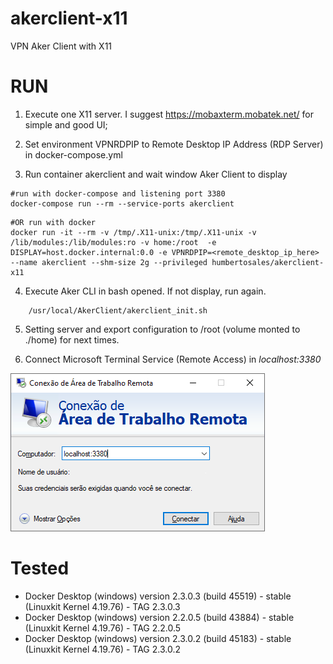 # akerclient-x11
VPN Aker Client with X11


# RUN 
1. Execute one X11 server. I suggest https://mobaxterm.mobatek.net/ for simple and good UI;

2. Set environment VPNRDPIP to Remote Desktop IP Address (RDP Server) in docker-compose.yml

3. Run container akerclient and wait window Aker Client to display
```shell
#run with docker-compose and listening port 3380 
docker-compose run --rm --service-ports akerclient
```
```shell
#OR run with docker
docker run -it --rm -v /tmp/.X11-unix:/tmp/.X11-unix -v /lib/modules:/lib/modules:ro -v home:/root  -e DISPLAY=host.docker.internal:0.0 -e VPNRDPIP=<remote_desktop_ip_here> --name akerclient --shm-size 2g --privileged humbertosales/akerclient-x11
```
4. Execute Aker CLI in bash opened. If not display, run again. 
```
	/usr/local/AkerClient/akerclient_init.sh
```

5. Setting server and export configuration to /root (volume monted to ./home) for next times.

6. Connect Microsoft Terminal Service (Remote Access) in *localhost:3380*

![Terminal Service](terminal-service.png)


# Tested 

 * Docker Desktop (windows) version 2.3.0.3 (build 45519) - stable (Linuxkit Kernel 4.19.76) - TAG 2.3.0.3
 * Docker Desktop (windows) version 2.2.0.5 (build 43884) - stable (Linuxkit Kernel 4.19.76) - TAG 2.2.0.5
 * Docker Desktop (windows) version 2.3.0.2 (build 45183) - stable (Linuxkit Kernel 4.19.76) - TAG 2.3.0.2
 
 
 